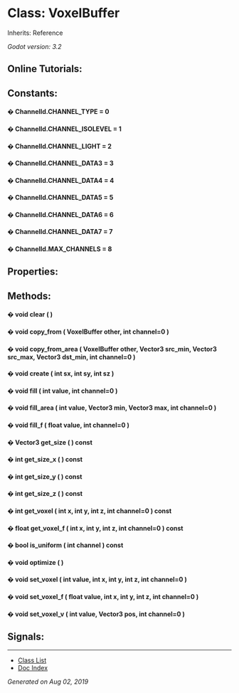 # Class: VoxelBuffer

Inherits: Reference

_Godot version: 3.2_


## Online Tutorials: 



## Constants:

#### � ChannelId.CHANNEL_TYPE = 0


#### � ChannelId.CHANNEL_ISOLEVEL = 1


#### � ChannelId.CHANNEL_LIGHT = 2


#### � ChannelId.CHANNEL_DATA3 = 3


#### � ChannelId.CHANNEL_DATA4 = 4


#### � ChannelId.CHANNEL_DATA5 = 5


#### � ChannelId.CHANNEL_DATA6 = 6


#### � ChannelId.CHANNEL_DATA7 = 7


#### � ChannelId.MAX_CHANNELS = 8



## Properties:


## Methods:

#### � void clear (  ) 


#### � void copy_from ( VoxelBuffer other, int channel=0 ) 


#### � void copy_from_area ( VoxelBuffer other, Vector3 src_min, Vector3 src_max, Vector3 dst_min, int channel=0 ) 


#### � void create ( int sx, int sy, int sz ) 


#### � void fill ( int value, int channel=0 ) 


#### � void fill_area ( int value, Vector3 min, Vector3 max, int channel=0 ) 


#### � void fill_f ( float value, int channel=0 ) 


#### � Vector3 get_size (  )  const


#### � int get_size_x (  )  const


#### � int get_size_y (  )  const


#### � int get_size_z (  )  const


#### � int get_voxel ( int x, int y, int z, int channel=0 )  const


#### � float get_voxel_f ( int x, int y, int z, int channel=0 )  const


#### � bool is_uniform ( int channel )  const


#### � void optimize (  ) 


#### � void set_voxel ( int value, int x, int y, int z, int channel=0 ) 


#### � void set_voxel_f ( float value, int x, int y, int z, int channel=0 ) 


#### � void set_voxel_v ( int value, Vector3 pos, int channel=0 ) 



## Signals:


---
* [Class List](Class_List.md)
* [Doc Index](../01_get-started.md)

_Generated on Aug 02, 2019_
